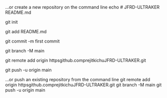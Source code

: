 …or create a new repository on the command line
echo # JFRD-ULTRAKER  README.md

git init

git add README.md

git commit -m first commit

git branch -M main

git remote add origin httpsgithub.comprejitkichuJFRD-ULTRAKER.git

git push -u origin main



…or push an existing repository from the command line
git remote add origin httpsgithub.comprejitkichuJFRD-ULTRAKER.git
git branch -M main
git push -u origin main
